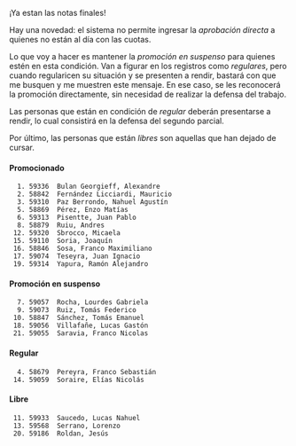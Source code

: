 ¡Ya estan las notas finales!

Hay una novedad: el sistema no permite ingresar la _aprobación directa_ a quienes no están al día con las cuotas.

Lo que voy a hacer es mantener la _promoción en suspenso_ para quienes estén en esta condición. Van a figurar en los registros como _regulares_, pero cuando regularicen su situación y se presenten a rendir, bastará con que me busquen y me muestren este mensaje. En ese caso, se les reconocerá la promoción directamente, sin necesidad de realizar la defensa del trabajo.

Las personas que están en condición de _regular_ deberán presentarse a rendir, lo cual consistirá en la defensa del segundo parcial.

Por último, las personas que están _libres_ son aquellas que han dejado de cursar.

#### Promocionado
```
  1. 59336  Bulan Georgieff, Alexandre
  2. 58842  Fernández Licciardi, Mauricio
  3. 59310  Paz Berrondo, Nahuel Agustín
  5. 58869  Pérez, Enzo Matías
  6. 59313  Pisentte, Juan Pablo
  8. 58879  Ruiu, Andres
 12. 59320  Sbrocco, Micaela
 15. 59110  Soria, Joaquín
 16. 58846  Sosa, Franco Maximiliano
 17. 59074  Teseyra, Juan Ignacio
 19. 59314  Yapura, Ramón Alejandro
```
#### Promoción en suspenso
```
  7. 59057  Rocha, Lourdes Gabriela
  9. 59073  Ruiz, Tomás Federico
 10. 58847  Sánchez, Tomás Emanuel
 18. 59056  Villafañe, Lucas Gastón
 21. 59055  Saravia, Franco Nicolas
```
#### Regular
```
  4. 58679  Pereyra, Franco Sebastián
 14. 59059  Soraire, Elías Nicolás
```
#### Libre
```
 11. 59933  Saucedo, Lucas Nahuel
 13. 59568  Serrano, Lorenzo
 20. 59186  Roldan, Jesús
```